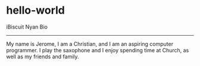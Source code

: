 # hello-world
iBiscuit Nyan Bio

_________________

My name is Jerome, I am a Christian, and I am an aspiring computer programmer. I play the saxophone and I enjoy spending time at Church, as well as my friends and family.
